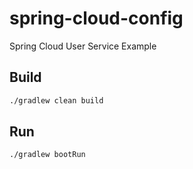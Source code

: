 # spring-cloud-config

Spring Cloud User Service Example 

## Build

```sh
./gradlew clean build 
```

## Run 

```sh
./gradlew bootRun 
```
